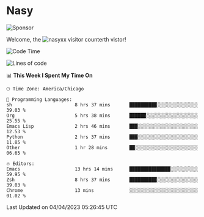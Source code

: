 # Nasy

<!--
<p align="center">
<img height="200" src="https://github-readme-stats.vercel.app/api?username=nasyxx&count_private=true&show_icons=true&theme=dracula&include_all_commits=true"/>
<img height="200" src="https://github-readme-stats.vercel.app/api/top-langs/?username=nasyxx&theme=dracula&hide=html,jupyter+notebook&count_private=true&show_icons=true"/>
</p>

  
----------------
-->

![Sponsor](https://img.shields.io/static/v1.svg?label=Sponsor&message=%E2%9D%A4&logo=GitHub&style=flat&color=pink)
 
Welcome, the ![nasyxx visitor counter](https://count.getloli.com/get/@nasyxx?theme=rule34)th vistor!
 
<!--START_SECTION:waka-->
![Code Time](http://img.shields.io/badge/Code%20Time-3%2C342%20hrs%2042%20mins-blue)

![Lines of code](https://img.shields.io/badge/From%20Hello%20World%20I%27ve%20Written-6.2%20million%20lines%20of%20code-blue)

📊 **This Week I Spent My Time On** 

```text
🕑︎ Time Zone: America/Chicago

💬 Programming Languages: 
sh                       8 hrs 37 mins       ██████████░░░░░░░░░░░░░░░   39.03 % 
Org                      5 hrs 38 mins       ██████░░░░░░░░░░░░░░░░░░░   25.55 % 
Emacs Lisp               2 hrs 46 mins       ███░░░░░░░░░░░░░░░░░░░░░░   12.53 % 
Python                   2 hrs 37 mins       ███░░░░░░░░░░░░░░░░░░░░░░   11.85 % 
Other                    1 hr 28 mins        ██░░░░░░░░░░░░░░░░░░░░░░░   06.65 % 

🔥 Editors: 
Emacs                    13 hrs 14 mins      ███████████████░░░░░░░░░░   59.95 % 
Zsh                      8 hrs 37 mins       ██████████░░░░░░░░░░░░░░░   39.03 % 
Chrome                   13 mins             ░░░░░░░░░░░░░░░░░░░░░░░░░   01.02 % 
```


 Last Updated on 04/04/2023 05:26:45 UTC
<!--END_SECTION:waka-->

<!-- ![visitors](https://visitor-badge.laobi.icu/badge?page_id=nasyxx.nasyxx) -->
